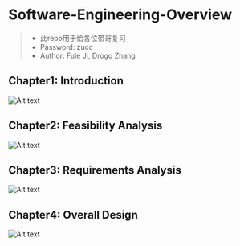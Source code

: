 # Software-Engineering-Overview
>- 此repo用于给各位带哥复习
>- Password: zucc
>- Author: Fule Ji, Drogo Zhang
## Chapter1: Introduction

![Alt text](https://github.com/zk31601102/Software-Engineering-Overview/raw/master/imgs/introduction.jpg)


## Chapter2: Feasibility Analysis

![Alt text](https://github.com/zk31601102/Software-Engineering-Overview/raw/master/imgs/feasibilityAnalysis.jpg)

## Chapter3: Requirements Analysis

![Alt text](https://github.com/zk31601102/Software-Engineering-Overview/raw/master/imgs/requirementsAnalysis.jpg)

## Chapter4: Overall Design

![Alt text](https://github.com/zk31601102/Software-Engineering-Overview/raw/master/imgs/overallDesign.jpg)
